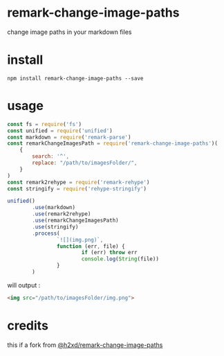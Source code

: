 # remark-change-image-paths

change image paths in your markdown files

# install

`npm install remark-change-image-paths --save`

# usage

```js
const fs = require('fs')
const unified = require('unified')
const markdown = require('remark-parse')
const remarkChangeImagesPath = require('remark-change-image-paths')(
	{
		search: '^',
		replace: "/path/to/imagesFolder/",
	}
)
const remark2rehype = require('remark-rehype')
const stringify = require('rehype-stringify')

unified()
        .use(markdown)
        .use(remark2rehype)
        .use(remarkChangeImagesPath)
        .use(stringify)
        .process(
                `![](img.png)`,
                function (err, file) {
                        if (err) throw err
                        console.log(String(file))
                }
        )
```

will output :

```html
<img src="/path/to/imagesFolder/img.png">
```

# credits

this if a fork from [@h2xd/remark-change-image-paths](https://www.npmjs.com/package/@h2xd/remark-change-image-paths)

